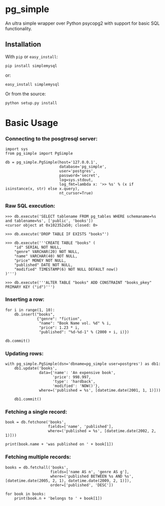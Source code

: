 # pg_simple

An ultra simple wrapper over Python psycopg2 with support for basic SQL functionality.

## Installation

With `pip` or `easy_install`:

```pip install simplemysql```

or:

```easy_install simplemysql```

Or from the source:

```python setup.py install```

# Basic Usage

### Connecting to the posgtresql server:

```
import sys
from pg_simple import PgSimple

db = pg_simple.PgSimple(host='127.0.0.1',
                        database='pg_simple',
                        user='postgres',
                        password='secret',
                        log=sys.stdout,
                        log_fmt=lambda x: '>> %s' % (x if isinstance(x, str) else x.query),
                        nt_cursor=True)
```

### Raw SQL execution:

```
>>> db.execute('SELECT tablename FROM pg_tables WHERE schemaname=%s and tablename=%s', ['public', 'books'])
<cursor object at 0x102352a50; closed: 0>

>>> db.execute('DROP TABLE IF EXISTS "books"')

>>> db.execute('''CREATE TABLE "books" (
	"id" SERIAL NOT NULL,
	"genre" VARCHAR(20) NOT NULL,
	"name" VARCHAR(40) NOT NULL,
	"price" MONEY NOT NULL,
	"published" DATE NOT NULL,
	"modified" TIMESTAMP(6) NOT NULL DEFAULT now()
)''')

>>> db.execute('''ALTER TABLE "books" ADD CONSTRAINT "books_pkey" PRIMARY KEY ("id")''')
```

### Inserting a row:

```
for i in range(1, 10):
    db.insert("books",
              {"genre": "fiction",
               "name": "Book Name vol. %d" % i,
               "price": 1.23 * i,
               "published": "%d-%d-1" % (2000 + i, i)})

db.commit()
```

### Updating rows:

```
with pg_simple.PgSimple(dsn='dbname=pg_simple user=postgres') as db1:
    db1.update('books',
               data={'name': 'An expensive book',
                     'price': 998.997,
                     'type': 'hardback',
                     'modified': 'NOW()'},
               where=('published = %s', [datetime.date(2001, 1, 1)]))
               
    db1.commit()
```


### Fetching a single record:

```
book = db.fetchone('books', 
                   fields=['name', 'published'], 
                   where=('published = %s', [datetime.date(2002, 2, 1)]))
                   
print(book.name + 'was published on ' + book[1])
```

### Fetching multiple records:

```
books = db.fetchall('books',
                    fields=['name AS n', 'genre AS g'],
                    where=('published BETWEEN %s AND %s', [datetime.date(2005, 2, 1), datetime.date(2009, 2, 1)]),
                    order=['published', 'DESC'])

for book in books:
    print(book.n + 'belongs to ' + book[1])
```